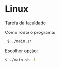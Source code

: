 # Linux
Tarefa da faculdade

Como rodar o programa:
```bash
 $ ./main.sh
```

Escolher opção:
```bash
$ ./main.sh -l
```
